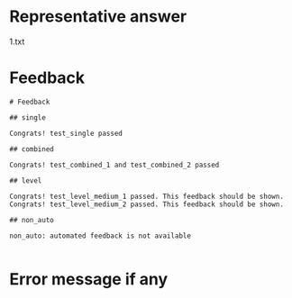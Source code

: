 # Representative answer

1.txt

# Feedback

```
# Feedback

## single

Congrats! test_single passed

## combined

Congrats! test_combined_1 and test_combined_2 passed

## level

Congrats! test_level_medium_1 passed. This feedback should be shown.
Congrats! test_level_medium_2 passed. This feedback should be shown.

## non_auto

non_auto: automated feedback is not available


```

# Error message if any